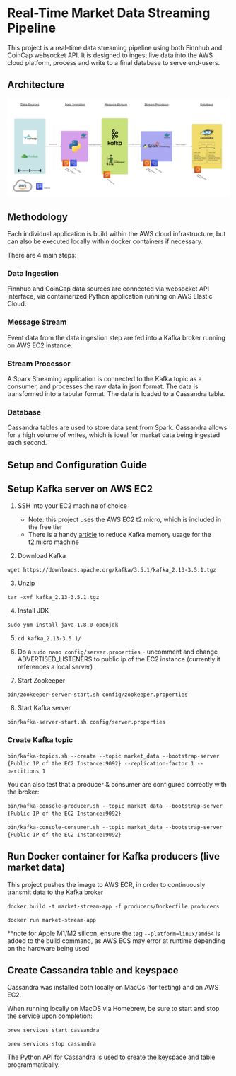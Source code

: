 # Real-Time Market Data Streaming Pipeline

This project is a real-time data streaming pipeline using both Finnhub and CoinCap websocket API. It is designed to ingest live data into the AWS cloud platform, process and write to a final database to serve end-users.

## Architecture
![](img/architecture.png)

## Methodology

Each individual application is build within the AWS cloud infrastructure, but can also be executed locally within docker containers if necessary.

There are 4 main steps:

### Data Ingestion
Finnhub and CoinCap data sources are connected via websocket API interface, via containerized Python application running on AWS Elastic Cloud.

### Message Stream
Event data from the data ingestion step are fed into a Kafka broker running on AWS EC2 instance.

### Stream Processor
A Spark Streaming application is connected to the Kafka topic as a consumer, and processes the raw data in json format. The data is transformed into a tabular format. The data is loaded to a Cassandra table.

### Database
Cassandra tables are used to store data sent from Spark. Cassandra allows for a high volume of writes, which is ideal for market data being ingested each second.

## Setup and Configuration Guide

## Setup Kafka server on AWS EC2

1. SSH into your EC2 machine of choice
    - Note: this project uses the AWS EC2 t2.micro, which is included in the free tier
    - There is a handy [article](https://www.linkedin.com/pulse/kafka-aws-free-tier-steven-aranibar/) to reduce Kafka memory usage for the t2.micro machine

2. Download Kafka 

```wget https://downloads.apache.org/kafka/3.5.1/kafka_2.13-3.5.1.tgz```

3. Unzip 

```tar -xvf kafka_2.13-3.5.1.tgz```

4. Install JDK 

```sudo yum install java-1.8.0-openjdk```

5. ```cd kafka_2.13-3.5.1/```

6. Do a ```sudo nano config/server.properties``` - uncomment and change ADVERTISED_LISTENERS to public ip of the EC2 instance (currently it references a local server)

7. Start Zookeeper

```bin/zookeeper-server-start.sh config/zookeeper.properties```

8. Start Kafka server

```bin/kafka-server-start.sh config/server.properties```

### Create Kafka topic

```bin/kafka-topics.sh --create --topic market_data --bootstrap-server {Public IP of the EC2 Instance:9092} --replication-factor 1 --partitions 1```

You can also test that a producer & consumer are configured correctly with the broker:

```bin/kafka-console-producer.sh --topic market_data --bootstrap-server {Public IP of the EC2 Instance:9092}```

```bin/kafka-console-consumer.sh --topic market_data --bootstrap-server {Public IP of the EC2 Instance:9092}```

## Run Docker container for Kafka producers (live market data)

This project pushes the image to AWS ECR, in order to continuously transmit data to the Kafka broker

```docker build -t market-stream-app -f producers/Dockerfile producers```

```docker run market-stream-app```

**note for Apple M1/M2 silicon, ensure the tag ```--platform=linux/amd64``` is added to the build command, as AWS ECS may error at runtime depending on the hardware being used

## Create Cassandra table and keyspace

Cassandra was installed both locally on MacOs (for testing) and on AWS EC2.

When running locally on MacOS via Homebrew, be sure to start and stop the service upon completion:

```brew services start cassandra```

```brew services stop cassandra```

The Python API for Cassandra is used to create the keyspace and table programmatically.